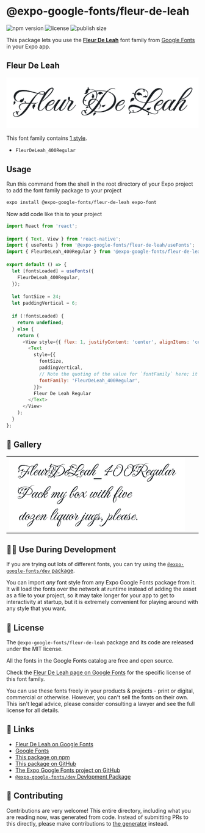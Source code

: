 # @expo-google-fonts/fleur-de-leah

![npm version](https://flat.badgen.net/npm/v/@expo-google-fonts/fleur-de-leah)
![license](https://flat.badgen.net/github/license/expo/google-fonts)
![publish size](https://flat.badgen.net/packagephobia/install/@expo-google-fonts/fleur-de-leah)

This package lets you use the [**Fleur De Leah**](https://fonts.google.com/specimen/Fleur+De+Leah) font family from [Google Fonts](https://fonts.google.com/) in your Expo app.

## Fleur De Leah

![Fleur De Leah](./font-family.png)

This font family contains [1 style](#-gallery).

- `FleurDeLeah_400Regular`

## Usage

Run this command from the shell in the root directory of your Expo project to add the font family package to your project
```sh
expo install @expo-google-fonts/fleur-de-leah expo-font
```

Now add code like this to your project
```js
import React from 'react';

import { Text, View } from 'react-native';
import { useFonts } from '@expo-google-fonts/fleur-de-leah/useFonts';
import { FleurDeLeah_400Regular } from '@expo-google-fonts/fleur-de-leah/400Regular';

export default () => {
  let [fontsLoaded] = useFonts({
    FleurDeLeah_400Regular,
  });

  let fontSize = 24;
  let paddingVertical = 6;

  if (!fontsLoaded) {
    return undefined;
  } else {
    return (
      <View style={{ flex: 1, justifyContent: 'center', alignItems: 'center' }}>
        <Text
          style={{
            fontSize,
            paddingVertical,
            // Note the quoting of the value for `fontFamily` here; it expects a string!
            fontFamily: 'FleurDeLeah_400Regular',
          }}>
          Fleur De Leah Regular
        </Text>
      </View>
    );
  }
};

```

## 🔡 Gallery


||||
|-|-|-|
|![FleurDeLeah_400Regular](.//400Regular/FleurDeLeah_400Regular.ttf.png)||||


## 👩‍💻 Use During Development

If you are trying out lots of different fonts, you can try using the [`@expo-google-fonts/dev` package](https://github.com/expo/google-fonts/tree/master/font-packages/dev#readme).

You can import *any* font style from any Expo Google Fonts package from it. It will load the fonts
over the network at runtime instead of adding the asset as a file to your project, so it may take longer
for your app to get to interactivity at startup, but it is extremely convenient
for playing around with any style that you want.

## 📖 License

The `@expo-google-fonts/fleur-de-leah` package and its code are released under the MIT license.

All the fonts in the Google Fonts catalog are free and open source.

Check the [Fleur De Leah page on Google Fonts](https://fonts.google.com/specimen/Fleur+De+Leah) for the specific license of this font family.

You can use these fonts freely in your products & projects - print or digital, commercial or otherwise. However, you can't sell the fonts on their own. This isn't legal advice, please consider consulting a lawyer and see the full license for all details.

## 🔗 Links

- [Fleur De Leah on Google Fonts](https://fonts.google.com/specimen/Fleur+De+Leah)
- [Google Fonts](https://fonts.google.com/)
- [This package on npm](https://www.npmjs.com/package/@expo-google-fonts/fleur-de-leah)
- [This package on GitHub](https://github.com/expo/google-fonts/tree/master/font-packages/fleur-de-leah)
- [The Expo Google Fonts project on GitHub](https://github.com/expo/google-fonts)
- [`@expo-google-fonts/dev` Devlopment Package](https://github.com/expo/google-fonts/tree/master/font-packages/dev)

## 🤝 Contributing

Contributions are very welcome! This entire directory, including what you are reading now, was generated from code. Instead of submitting PRs to this directly, please make contributions to [the generator](https://github.com/expo/google-fonts/tree/master/packages/generator) instead.
